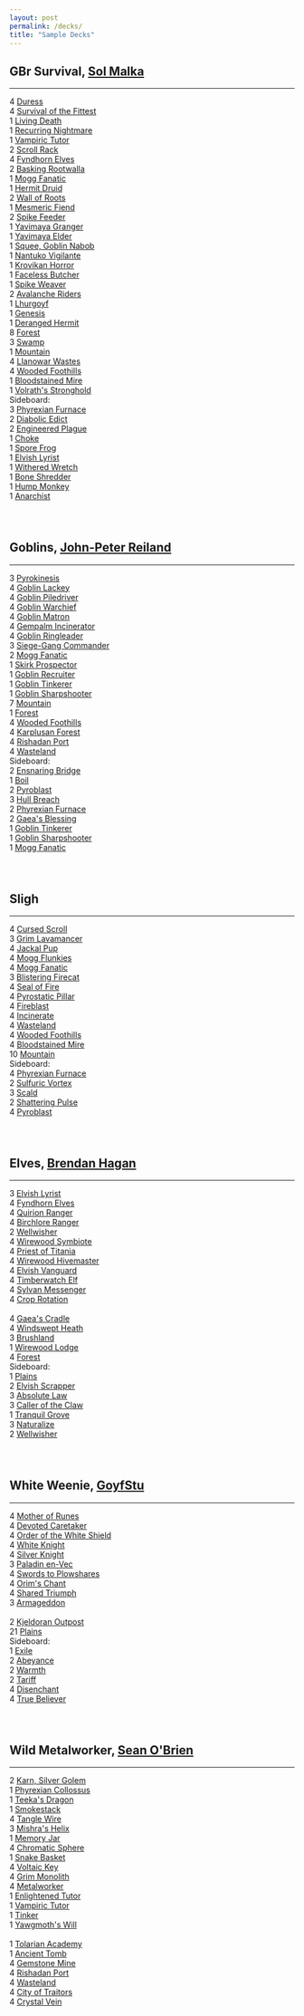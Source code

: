 ```yaml
---
layout: post
permalink: /decks/
title: "Sample Decks"
---
```


<style>
    .deck {
        margin-bottom: 5em;
    }
</style>

<h2>GBr Survival, <a href="https://twitter.com/targetplayer">Sol Malka</a></h2>
<hr/>

<div class="deck">
    <div>
        <div>4 <a href="https://scryfall.com/card/usg/132/duress">Duress</a></div>
        <div>4 <a href="https://scryfall.com/card/exo/129/survival-of-the-fittest">Survival of the Fittest</a></div>
        <div>1 <a href="https://scryfall.com/card/tmp/142/living-death">Living Death</a></div>
        <div>1 <a href="https://scryfall.com/card/exo/72/recurring-nightmare">Recurring Nightmare</a></div>
        <div>1 <a href="https://scryfall.com/card/vis/72/vampiric-tutor">Vampiric Tutor</a></div>
        <div>2 <a href="https://scryfall.com/card/tmp/308/scroll-rack">Scroll Rack</a></div>
        <div>4 <a href="https://scryfall.com/card/ice/244/fyndhorn-elves">Fyndhorn Elves</a></div>
        <div>2 <a href="https://scryfall.com/card/tor/121/basking-rootwalla">Basking Rootwalla</a></div>
        <div>1 <a href="https://scryfall.com/card/tmp/190/mogg-fanatic">Mogg Fanatic</a></div>
        <div>1 <a href="https://scryfall.com/card/sth/108/hermit-druid">Hermit Druid</a></div>
        <div>2 <a href="https://scryfall.com/card/mir/253/wall-of-roots">Wall of Roots</a></div>
        <div>1 <a href="https://scryfall.com/card/tor/69/mesmeric-fiend">Mesmeric Fiend</a></div>
        <div>2 <a href="https://scryfall.com/card/sth/118/spike-feeder">Spike Feeder</a></div>
        <div>1 <a href="https://scryfall.com/card/ulg/118/yavimaya-granger">Yavimaya Granger</a></div>
        <div>1 <a href="https://scryfall.com/card/uds/124/yavimaya-elder">Yavimaya Elder</a></div>
        <div>1 <a href="https://scryfall.com/card/mmq/214/squee-goblin-nabob">Squee, Goblin Nabob</a></div>
        <div>1 <a href="https://scryfall.com/card/lgn/132/nantuko-vigilante">Nantuko Vigilante</a></div>
        <div>1 <a href="https://scryfall.com/card/all/53/krovikan-horror">Krovikan Horror</a></div>
        <div>1 <a href="https://scryfall.com/card/tor/60/faceless-butcher">Faceless Butcher</a></div>
        <div>1 <a href="https://scryfall.com/card/exo/128/spike-weaver">Spike Weaver</a></div>
        <div>2 <a href="https://scryfall.com/card/ulg/74/avalanche-riders">Avalanche Riders</a></div>
        <div>1 <a href="https://scryfall.com/card/ice/252/lhurgoyf">Lhurgoyf</a></div>
        <div>1 <a href="https://scryfall.com/card/jud/117/genesis">Genesis</a></div>
        <div>1 <a href="https://scryfall.com/card/ulg/101/deranged-hermit">Deranged Hermit</a></div>
    </div>
    <div>
        <div>8 <a href="https://scryfall.com/card/parl/5/forest">Forest</a></div>
        <div>3 <a href="https://scryfall.com/card/parl/3/swamp">Swamp</a></div>
        <div>1 <a href="https://scryfall.com/card/parl/4/mountain">Mountain</a></div>
        <div>4 <a href="https://scryfall.com/card/apc/141/llanowar-wastes">Llanowar Wastes</a></div>
        <div>4 <a href="https://scryfall.com/card/ons/330/wooded-foothills">Wooded Foothills</a></div>
        <div>1 <a href="https://scryfall.com/card/ons/313/bloodstained-mire">Bloodstained Mire</a></div>
        <div>1 <a href="https://scryfall.com/card/sth/143/volraths-stronghold">Volrath's Stronghold</a></div>
    </div>
    <div>
        <div>Sideboard:</div>
        <div>3 <a href="https://scryfall.com/card/wth/155/phyrexian-furnace">Phyrexian Furnace</a></div>
        <div>2 <a href="https://scryfall.com/card/tmp/128/diabolic-edict">Diabolic Edict</a></div>
        <div>2 <a href="https://scryfall.com/card/ulg/51/engineered-plague">Engineered Plague</a></div>
        <div>1 <a href="https://scryfall.com/card/tmp/219/choke">Choke</a></div>
        <div>1 <a href="https://scryfall.com/card/pcy/126/spore-frog">Spore Frog</a></div>
        <div>1 <a href="https://scryfall.com/card/usg/248/elvish-lyrist">Elvish Lyrist</a></div>
        <div>1 <a href="https://scryfall.com/card/lgn/86/withered-wretch">Withered Wretch</a></div>
        <div>1 <a href="https://scryfall.com/card/ulg/49/bone-shredder">Bone Shredder</a></div>
        <div>1 <a href="https://scryfall.com/card/vis/123/uktabi-orangutan">Hump Monkey</a></div>
        <div>1 <a href="https://scryfall.com/card/exo/79/anarchist">Anarchist</a></div>
    </div>
</div>

<h2>Goblins, <a href="https://twitter.com/turn1lackey">John-Peter Reiland</a></h2>
<hr/>

<div class="deck">
    <div>
        <div>3 <a href="https://scryfall.com/card/all/78/pyrokinesis">Pyrokinesis</a></div>
        <div>4 <a href="https://scryfall.com/card/usg/190/goblin-lackey">Goblin Lackey</a></div>
        <div>4 <a href="https://scryfall.com/card/ons/205/goblin-piledriver">Goblin Piledriver</a></div>
        <div>4 <a href="https://scryfall.com/card/scg/97/goblin-warchief">Goblin Warchief</a></div>
        <div>4 <a href="https://scryfall.com/card/usg/191/goblin-matron">Goblin Matron</a></div>
        <div>4 <a href="https://scryfall.com/card/lgn/94/gempalm-incinerator">Gempalm Incinerator</a></div>
        <div>4 <a href="https://scryfall.com/card/apc/62/goblin-ringleader">Goblin Ringleader</a></div>
        <div>3 <a href="https://scryfall.com/card/scg/103/siege-gang-commander">Siege-Gang Commander</a></div>
        <div>2 <a href="https://scryfall.com/card/tmp/190/mogg-fanatic">Mogg Fanatic</a></div>
        <div>1 <a href="https://scryfall.com/card/ons/230/skirk-prospector">Skirk Prospector</a></div>
        <div>1 <a href="https://scryfall.com/card/vis/80/goblin-recruiter">Goblin Recruiter</a></div>
        <div>1 <a href="https://scryfall.com/card/mir/180/goblin-tinkerer">Goblin Tinkerer</a></div>
        <div>1 <a href="https://scryfall.com/card/ons/207/goblin-sharpshooter">Goblin Sharpshooter</a></div>
    </div>
    <div>
        <div>7 <a href="https://scryfall.com/card/parl/4/mountain">Mountain</a></div>
        <div>1 <a href="https://scryfall.com/card/parl/5/forest">Forest</a></div>
        <div>4 <a href="https://scryfall.com/card/ons/330/wooded-foothills">Wooded Foothills</a></div>
        <div>4 <a href="https://scryfall.com/card/ice/356/karplusan-forest">Karplusan Forest</a></div>
        <div>4 <a href="https://scryfall.com/card/mmq/324/rishadan-port">Rishadan Port</a></div>
        <div>4 <a href="https://scryfall.com/card/tmp/330/wasteland">Wasteland</a></div>
    </div>
    <div>
        <div>Sideboard:</div>
        <div>2 <a href="https://scryfall.com/card/sth/133/ensnaring-bridge">Ensnaring Bridge</a></div>
        <div>1 <a href="https://scryfall.com/card/tmp/165/boil">Boil</a></div>
        <div>2 <a href="https://scryfall.com/card/ice/213/pyroblast">Pyroblast</a></div>
        <div>3 <a href="https://scryfall.com/card/pls/111/hull-breach">Hull Breach</a></div>
        <div>2 <a href="https://scryfall.com/card/wth/155/phyrexian-furnace">Phyrexian Furnace</a></div>
        <div>2 <a href="https://scryfall.com/card/wth/129/gaeas-blessing">Gaea's Blessing</a></div>
        <div>1 <a href="https://scryfall.com/card/mir/180/goblin-tinkerer">Goblin Tinkerer</a></div>
        <div>1 <a href="https://scryfall.com/card/ons/207/goblin-sharpshooter">Goblin Sharpshooter</a></div>
        <div>1 <a href="https://scryfall.com/card/tmp/190/mogg-fanatic">Mogg Fanatic</a></div>
    </div>
</div>

<h2>Sligh</h2>
<hr/>

<div class="deck">
    <div>
        <div>4 <a href="https://scryfall.com/card/tmp/281/cursed-scroll">Cursed Scroll</a></div>
        <div>3 <a href="https://scryfall.com/card/tor/100/grim-lavamancer">Grim Lavamancer</a></div>
        <div>4 <a href="https://scryfall.com/card/tmp/183/jackal-pup">Jackal Pup</a></div>
        <div>4 <a href="https://scryfall.com/card/sth/92/mogg-flunkies">Mogg Flunkies</a></div>
        <div>4 <a href="https://scryfall.com/card/tmp/190/mogg-fanatic">Mogg Fanatic</a></div>
        <div>3 <a href="https://scryfall.com/card/ons/189/blistering-firecat">Blistering Firecat</a></div>
        <div>4 <a href="https://scryfall.com/card/nem/98/seal-of-fire">Seal of Fire</a></div>
        <div>4 <a href="https://scryfall.com/card/scg/100/pyrostatic-pillar">Pyrostatic Pillar</a></div>
        <div>4 <a href="https://scryfall.com/card/vis/79/fireblast">Fireblast</a></div>
        <div>4 <a href="https://scryfall.com/card/ice/194/incinerate">Incinerate</a></div>
    </div>
    <div>
        <div>4 <a href="https://scryfall.com/card/tmp/330/wasteland">Wasteland</a></div>
        <div>4 <a href="https://scryfall.com/card/ons/330/wooded-foothills">Wooded Foothills</a></div>
        <div>4 <a href="https://scryfall.com/card/ons/313/bloodstained-mire">Bloodstained Mire</a></div>
        <div>10 <a href="https://scryfall.com/card/ons/344/mountain">Mountain</a></div>
    </div>
    <div>
        <div>Sideboard:</div>
        <div>4 <a href="https://scryfall.com/card/wth/155/phyrexian-furnace">Phyrexian Furnace</a></div>
        <div>2 <a href="https://scryfall.com/card/scg/106/sulfuric-vortex">Sulfuric Vortex</a></div>
        <div>3 <a href="https://scryfall.com/card/usg/211/scald">Scald</a></div>
        <div>2 <a href="https://scryfall.com/card/exo/102/shattering-pulse">Shattering Pulse</a></div>
        <div>4 <a href="https://scryfall.com/card/ice/213/pyroblast">Pyroblast</a></div>
    </div>
</div>

<h2>Elves, <a href="https://twitter.com/haganbmj">Brendan Hagan</a></h2>
<hr/>

<div class="deck">
    <div>
        <div>3 <a href="https://scryfall.com/card/usg/248/elvish-lyrist">Elvish Lyrist</a></div>
        <div>4 <a href="https://scryfall.com/card/ice/244/fyndhorn-elves">Fyndhorn Elves</a></div>
        <div>4 <a href="https://scryfall.com/card/vis/117/quirion-ranger">Quirion Ranger</a></div>
        <div>4 <a href="https://scryfall.com/card/ons/248/birchlore-rangers">Birchlore Ranger</a></div>
        <div>2 <a href="https://scryfall.com/card/ons/300/wellwisher">Wellwisher</a></div>
        <div>4 <a href="https://scryfall.com/card/scg/133/wirewood-symbiote">Wirewood Symbiote</a></div>
        <div>4 <a href="https://scryfall.com/card/usg/270/priest-of-titania">Priest of Titania</a></div>
        <div>4 <a href="https://scryfall.com/card/lgn/145/wirewood-hivemaster">Wirewood Hivemaster</a></div>
        <div>4 <a href="https://scryfall.com/card/ons/259/elvish-vanguard">Elvish Vanguard</a></div>
        <div>4 <a href="https://scryfall.com/card/lgn/140/timberwatch-elf">Timberwatch Elf</a></div>
        <div>4 <a href="https://scryfall.com/card/apc/87/sylvan-messenger">Sylvan Messenger</a></div>
    </div>
    <div>
        <div>4 <a href="https://scryfall.com/card/ulg/98/crop-rotation">Crop Rotation</a></div>
        <div>&nbsp;</div>
        <div>4 <a href="https://scryfall.com/card/usg/321/gaeas-cradle">Gaea's Cradle</a></div>
        <div>4 <a href="https://scryfall.com/card/ons/328/windswept-heath">Windswept Heath</a></div>
        <div>3 <a href="https://scryfall.com/card/ice/352/brushland">Brushland</a></div>
        <div>1 <a href="https://scryfall.com/card/ons/329/wirewood-lodge">Wirewood Lodge</a></div>
        <div>4 <a href="https://scryfall.com/card/ody/349/forest">Forest</a></div>
    </div>
    <div>
        <div>Sideboard:</div>
        <div>1 <a href="https://scryfall.com/card/palp/4/plains">Plains</a></div>
        <div>2 <a href="https://scryfall.com/card/ons/258/elvish-scrapper">Elvish Scrapper</a></div>
        <div>3 <a href="https://scryfall.com/card/usg/2/absolute-law">Absolute Law</a></div>
        <div>3 <a href="https://scryfall.com/card/lgn/121/caller-of-the-claw">Caller of the Claw</a></div>
        <div>1 <a href="https://scryfall.com/card/wth/142/tranquil-grove">Tranquil Grove</a></div>
        <div>3 <a href="https://scryfall.com/card/ons/275/naturalize">Naturalize</a></div>
        <div>2 <a href="https://scryfall.com/card/ons/300/wellwisher">Wellwisher</a></div>
    </div>
</div>

<h2>White Weenie, <a href="https://twitter.com/GoyfStu">GoyfStu</a></h2>
<hr/>

<div class="deck">
    <div>
        <div>4 <a href="https://scryfall.com/card/ulg/14/mother-of-runes">Mother of Runes</a></div>
        <div>4 <a href="https://scryfall.com/card/ody/18/devoted-caretaker">Devoted Caretaker</a></div>
        <div>4 <a href="https://scryfall.com/card/ice/46/order-of-the-white-shield">Order of the White Shield</a></div>
        <div>4 <a href="https://scryfall.com/card/lgn/27/white-knight">White Knight</a></div>
        <div>4 <a href="https://scryfall.com/card/scg/23/silver-knight">Silver Knight</a></div>
        <div>3 <a href="https://scryfall.com/card/exo/12/paladin-en-vec">Paladin en-Vec</a></div>
    </div>
    <div>
        <div>4 <a href="https://scryfall.com/card/ice/54/swords-to-plowshares">Swords to Plowshares</a></div>
        <div>4 <a href="https://scryfall.com/card/pls/11/orims-chant">Orim's Chant</a></div>
        <div>4 <a href="https://scryfall.com/card/ons/53/shared-triumph">Shared Triumph</a></div>
        <div>3 <a href="https://scryfall.com/card/por/5/armageddon">Armageddon</a></div>
        <div>&nbsp;</div>
        <div>2 <a href="https://scryfall.com/card/all/139/kjeldoran-outpost">Kjeldoran Outpost</a></div>
        <div>21 <a href="https://scryfall.com/card/ons/334/plains">Plains</a></div>
    </div>
    <div>
        <div>Sideboard:</div>
        <div>1 <a href="https://scryfall.com/card/all/3/exile">Exile</a></div>
        <div>2 <a href="https://scryfall.com/card/wth/1/abeyance">Abeyance</a></div>
        <div>2 <a href="https://scryfall.com/card/tmp/51/warmth">Warmth</a></div>
        <div>2 <a href="https://scryfall.com/card/wth/28/tariff">Tariff</a></div>
        <div>4 <a href="https://scryfall.com/card/mmq/18/disenchant">Disenchant</a></div>
        <div>4 <a href="https://scryfall.com/card/ons/57/true-believer">True Believer</a></div>
    </div>
</div>

<h2>Wild Metalworker, <a href="https://twitter.com/TeamTuskMTG">Sean O'Brien</a></h2>
<hr/>

<div class="deck">
    <div>
        <div>2 <a href="https://scryfall.com/card/usg/298/karn-silver-golem">Karn, Silver Golem</a></div>
        <div>1 <a href="https://scryfall.com/card/usg/305/phyrexian-colossus">Phyrexian Collossus</a></div>
        <div>1 <a href="https://scryfall.com/card/mir/320/teekas-dragon">Teeka's Dragon</a></div>
        <div>1 <a href="https://scryfall.com/card/usg/309/smokestack">Smokestack</a></div>
        <div>4 <a href="https://scryfall.com/card/nem/139/tangle-wire">Tangle Wire</a></div>
        <div>3 <a href="https://scryfall.com/card/usg/302/mishras-helix">Mishra's Helix</a></div>
        <div>1 <a href="https://scryfall.com/card/ulg/129/memory-jar">Memory Jar</a></div>
        <div>4 <a href="https://scryfall.com/card/inv/299/chromatic-sphere">Chromatic Sphere</a></div>
        <div>1 <a href="https://scryfall.com/card/vis/155/snake-basket">Snake Basket</a></div>
        <div>4 <a href="https://scryfall.com/card/usg/314/voltaic-key">Voltaic Key</a></div>
        <div>4 <a href="https://scryfall.com/card/ulg/126/grim-monolith">Grim Monolith</a></div>
        <div>4 <a href="https://scryfall.com/card/uds/135/metalworker">Metalworker</a></div>
    </div>
    <div>
        <div>1 <a href="https://scryfall.com/card/mir/14/enlightened-tutor">Enlightened Tutor</a></div>
        <div>1 <a href="https://scryfall.com/card/vis/72/vampiric-tutor">Vampiric Tutor</a></div>
        <div>1 <a href="https://scryfall.com/card/ulg/45/tinker">Tinker</a></div>
        <div>1 <a href="https://scryfall.com/card/usg/171/yawgmoths-will">Yawgmoth's Will</a></div>
        <div>&nbsp;</div>
        <div>1 <a href="https://scryfall.com/card/usg/330/tolarian-academy">Tolarian Academy</a></div>
        <div>1 <a href="https://scryfall.com/card/tmp/315/ancient-tomb">Ancient Tomb</a></div>
        <div>4 <a href="https://scryfall.com/card/wth/164/gemstone-mine">Gemstone Mine</a></div>
        <div>4 <a href="https://scryfall.com/card/mmq/324/rishadan-port">Rishadan Port</a></div>
        <div>4 <a href="https://scryfall.com/card/tmp/330/wasteland">Wasteland</a></div>
        <div>4 <a href="https://scryfall.com/card/exo/143/city-of-traitors">City of Traitors</a></div>
        <div>4 <a href="https://scryfall.com/card/mir/325/crystal-vein">Crystal Vein</a></div>
    </div>
</div>
